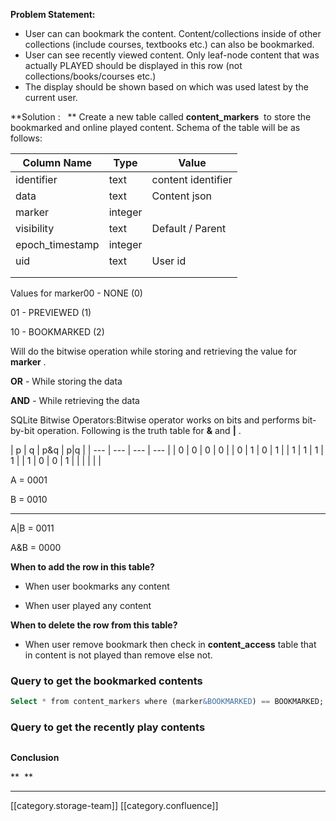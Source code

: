 **Problem Statement:** 
* User can can bookmark the content. Content/collections inside of other collections (include courses, textbooks etc.) can also be bookmarked.
* User can see recently viewed content. Only leaf-node content that was actually PLAYED should be displayed in this row (not collections/books/courses etc.)
* The display should be shown based on which was used latest by the current user.

 **Solution :   ** Create a new table called  **content_markers**  to store the bookmarked and online played content. Schema of the table will be as follows:



| Column Name | Type | Value | 
|  --- |  --- |  --- | 
| identifier | text | content identifier | 
| data | text | Content json | 
| marker | integer |  | 
| visibility | text | Default / Parent | 
| epoch_timestamp | integer |  | 
| uid | text | User id | 
|  |  |  | 
|  |  |  | 

Values for marker00 - NONE (0)

01 - PREVIEWED (1)

10 - BOOKMARKED (2)



Will do the bitwise operation while storing and retrieving the value for  **marker** .

 **OR**  - While storing the data

 **AND**  - While retrieving the data



SQLite Bitwise Operators:Bitwise operator works on bits and performs bit-by-bit operation. Following is the truth table for  **&**  and  **|** .



| p | q | p&q | p|q | 
|  --- |  --- |  --- |  --- | 
| 0 | 0 | 0 | 0 | 
| 0 | 1 | 0 | 1 | 
| 1 | 1 | 1 | 1 | 
| 1 | 0 | 0 | 1 | 
|  |  |  |  | 

A = 0001

B = 0010

-----------------

A|B = 0011

A&B = 0000



 **When to add the row in this table?** 

- When user bookmarks any content

- When user played any content

 **When to delete the row from this table?** 

- When user remove bookmark then check in  **content_access**  table that in content is not played than remove else not.




### Query to get the bookmarked contents

```sql
Select * from content_markers where (marker&BOOKMARKED) == BOOKMARKED;
```



### Query to get the recently play contents

```sql

```


 **Conclusion** 

 **  ** 



*****

[[category.storage-team]] 
[[category.confluence]] 
